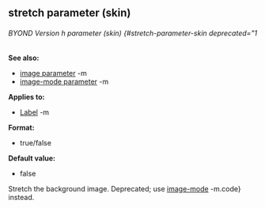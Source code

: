 ## stretch parameter (skin) 
###### BYOND Version h parameter (skin) {#stretch-parameter-skin deprecated="1
**See also:**
*   [image parameter](/ref/%7Bskin%7D/param/image.md) -m
*   [image-mode parameter](/ref/%7Bskin%7D/param/image-mode.md) -m
<!-- -->
**Applies to:**
*   [Label](/ref/%7Bskin%7D/control/label.md) -m
<!-- -->
**Format:**
*   true/false
<!-- -->
**Default value:**
*   false


Stretch the background image.
Deprecated; use [image-mode](/ref/%7Bskin%7D/param/image-mode.md) -m.code}
instead.